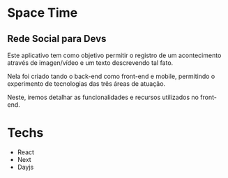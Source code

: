 # Space Time
## Rede Social para Devs

Este aplicativo tem como objetivo permitir o registro de um acontecimento através de imagen/vídeo e um texto descrevendo tal fato.

Nela foi criado tando o back-end como front-end e mobile, permitindo o experimento de tecnologias das três áreas de atuação.

Neste, iremos detalhar as funcionalidades e recursos utilizados no front-end.

# Techs
- React
- Next
- Dayjs

